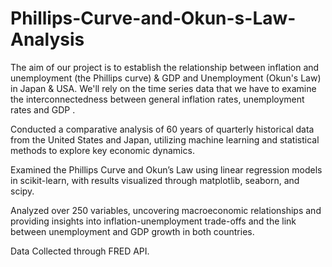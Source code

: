 # Phillips-Curve-and-Okun-s-Law-Analysis

The aim of our project is to establish the relationship between inflation and unemployment (the Phillips curve) & GDP and Unemployment (Okun's Law) in Japan & USA. We'll rely on the time series data that we have to examine the interconnectedness between general inflation rates, unemployment rates and GDP .

Conducted a comparative analysis of 60 years of quarterly historical data from the United States and Japan, utilizing machine learning and statistical methods to explore key economic dynamics.

Examined the Phillips Curve and Okun’s Law using linear regression models in scikit-learn, with results visualized through matplotlib, seaborn, and scipy.

Analyzed over 250 variables, uncovering macroeconomic relationships and providing insights into inflation-unemployment trade-offs and the link between unemployment and GDP growth in both countries.

Data Collected through FRED API.
